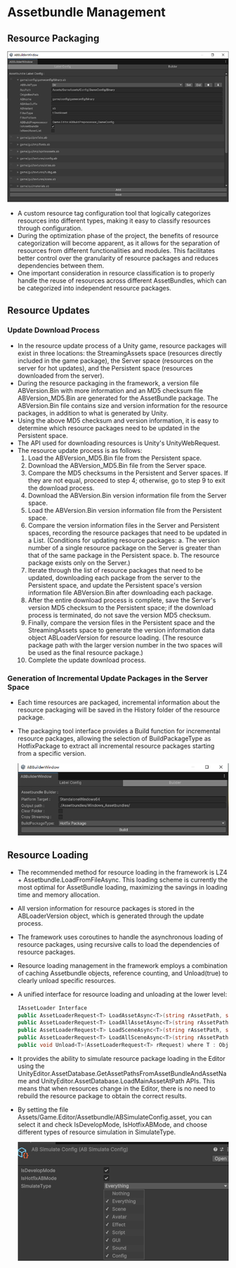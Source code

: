 # Assetbundle Management

## Resource Packaging
![Improved AssetbundleBrowser](https://github.com/winddyhe/knight/blob/master/Doc/res/images/assetbundlebrowser_improved.png)
* A custom resource tag configuration tool that logically categorizes resources into different types, making it easy to classify resources through configuration.
* During the optimization phase of the project, the benefits of resource categorization will become apparent, as it allows for the separation of resources from different functionalities and modules. This facilitates better control over the granularity of resource packages and reduces dependencies between them.
* One important consideration in resource classification is to properly handle the reuse of resources across different AssetBundles, which can be categorized into independent resource packages.

## Resource Updates
### Update Download Process
* In the resource update process of a Unity game, resource packages will exist in three locations: the StreamingAssets space (resources directly included in the game package), the Server space (resources on the server for hot updates), and the Persistent space (resources downloaded from the server).
* During the resource packaging in the framework, a version file ABVersion.Bin with more information and an MD5 checksum file ABVersion_MD5.Bin are generated for the AssetBundle package. The ABVersion.Bin file contains size and version information for the resource packages, in addition to what is generated by Unity.
* Using the above MD5 checksum and version information, it is easy to determine which resource packages need to be updated in the Persistent space.
* The API used for downloading resources is Unity's UnityWebRequest.
* The resource update process is as follows:
	1. Load the ABVersion_MD5.Bin file from the Persistent space.
	2. Download the ABVersion_MD5.Bin file from the Server space.
	3. Compare the MD5 checksums in the Persistent and Server spaces. If they are not equal, proceed to step 4; otherwise, go to step 9 to exit the download process.
	4. Download the ABVersion.Bin version information file from the Server space.
	5. Load the ABVersion.Bin version information file from the Persistent space.
	6. Compare the version information files in the Server and Persistent spaces, recording the resource packages that need to be updated in a List. (Conditions for updating resource packages: a. The version number of a single resource package on the Server is greater than that of the same package in the Persistent space. b. The resource package exists only on the Server.)
	7. Iterate through the list of resource packages that need to be updated, downloading each package from the server to the Persistent space, and update the Persistent space's version information file ABVersion.Bin after downloading each package.
	8. After the entire download process is complete, save the Server's version MD5 checksum to the Persistent space; if the download process is terminated, do not save the version MD5 checksum.
	9. Finally, compare the version files in the Persistent space and the StreamingAssets space to generate the version information data object ABLoaderVersion for resource loading. (The resource package path with the larger version number in the two spaces will be used as the final resource package.)
	10. Complete the update download process.

### Generation of Incremental Update Packages in the Server Space
* Each time resources are packaged, incremental information about the resource packaging will be saved in the History folder of the resource package.
* The packaging tool interface provides a Build function for incremental resource packages, allowing the selection of BuildPackageType as HotfixPackage to extract all incremental resource packages starting from a specific version.

	![AssetbundleHistory](https://github.com/winddyhe/knight/blob/master/Doc/res/images/assetbundle_histroy.png)

## Resource Loading
* The recommended method for resource loading in the framework is LZ4 + Assetbundle.LoadFromFileAsync. This loading scheme is currently the most optimal for AssetBundle loading, maximizing the savings in loading time and memory allocation.
* All version information for resource packages is stored in the ABLoaderVersion object, which is generated through the update process.
* The framework uses coroutines to handle the asynchronous loading of resource packages, using recursive calls to load the dependencies of resource packages.
* Resource loading management in the framework employs a combination of caching Assetbundle objects, reference counting, and Unload(true) to clearly unload specific resources.
* A unified interface for resource loading and unloading at the lower level:
  ```C#
  IAssetLoader Interface
  public AssetLoaderRequest<T> LoadAssetAsync<T>(string rAssetPath, string rAssetName, bool bIsSimulate) where T : Object;
  public AssetLoaderRequest<T> LoadAllAssetAsync<T>(string rAssetPath, bool bIsSimulate) where T : Object;
  public AssetLoaderRequest<T> LoadSceneAsync<T>(string rAssetPath, string rAssetName, LoadSceneMode rSceneMode, bool bIsSimulate) where T : Object;
  public AssetLoaderRequest<T> LoadAllSceneAsync<T>(string rAssetPath, bool bIsSimulate) where T : Object;
  public void Unload<T>(AssetLoaderRequest<T> rRequest) where T : Object;
  ```
* It provides the ability to simulate resource package loading in the Editor using the UnityEditor.AssetDatabase.GetAssetPathsFromAssetBundleAndAssetName and UnityEditor.AssetDatabase.LoadMainAssetAtPath APIs. This means that when resources change in the Editor, there is no need to rebuild the resource package to obtain the correct results.
* By setting the file Assets/Game.Editor/Assetbundle/ABSimulateConfig.asset, you can select it and check IsDevelopMode, IsHotfixABMode, and choose different types of resource simulation in SimulateType.

	![Assetbundle Simulation Mode](https://github.com/winddyhe/knight/blob/master/Doc/res/images/img_2.png)